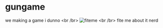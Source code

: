 # gungame
we making a game i dunno
<br /br>
 <img src="http://i.imgur.com/YXLfrFk.gif" alt="fiteme"> 
 <br /br>
 fite me about it nerd
